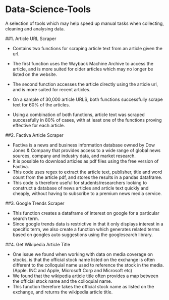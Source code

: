 # Data-Science-Tools
A selection of tools which may help speed up manual tasks when collecting, cleaning and analysing data.

##1. Article URL Scraper

- Contains two functions for scraping article text from an article given the url. 
- The first function uses the Wayback Machine Archive to access the article, and is more suited for older articles which may no longer be listed on the website.
- The second function accesses the article directly using the article url, and is more suited for recent articles.

- On a sample of 30,000 article URLS, both functions successfully scrape text for 60% of the articles.
- Using a combination of both functions, article text was scraped successfully in 80% of cases, with at least one of the functions proving effective for each article.

##2. Factiva Article Scraper

- Factiva is a news and business information database owned by Dow Jones & Company that provides access to a wide range of global news sources, company and industry data, and market research.
- It is possible to download articles as pdf files using the free version of Factiva.
- This code uses regex to extract the article text, publisher, title and word count from the article pdf, and stores the results in a pandas dataframe.
- This code is therefore useful for students/researchers looking to construct a database of news articles and article text quickly and cheaply, without having to subscribe to a premium news media service.

##3. Google Trends Scraper
- This function creates a dataframe of interest on google for a particular search term.
- Since google trends data is restrictive in that it only displays interest in a specific term, we also create a function which generates related terms based on googles auto suggestions using the googlesearch library.

##4. Get Wikipedia Article Title
- One issue we found when working with data on media coverage on stocks, is that the official stock name listed on the exchange is often different to the colloquial name used to reference the stock in the media. (Apple. INC and Apple, Microsoft Corp and Microsoft etc)
- We found that the wikipedia article title often provides a map between the official stock name and the colloquial name.
- This function therefore takes the official stock name as listed on the exchange, and returns the wikipedia article title.

